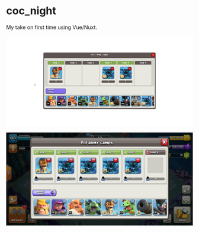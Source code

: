 # coc_night

My take on first time using Vue/Nuxt.

![Screenshot](static/screenshot.png)

![ref](static/ref.png)
